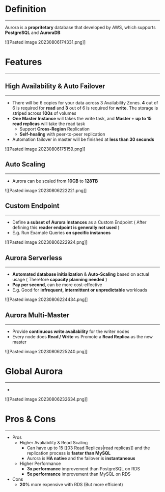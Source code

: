 # Definition
---

Aurora is a **propritetary** database that developed by AWS, which supports **PostgreSQL** and **AuroraDB**

![[Pasted image 20230806174331.png]]

# Features
---

## High Availability & Auto Failover
---

* There will be 6 copies for your data across 3 Availability Zones. **4** out of 6 is required for **read** and **3** out of 6 is required for **write**. The storage is striped across **100s** of volumes
* **One Master Instance** will takes the write task, and **Master + up to 15 read replicas** will take the read task
	* Support **Cross-Region** Replication
	* **Self-healing** with peer-to-peer replication
* Automation failover in master will be finished at **less than 30 seconds**

![[Pasted image 20230806175159.png]]

## Auto Scaling
---

* Aurora can be scaled from **10GB** to **128TB**

![[Pasted image 20230806222221.png]]

## Custom Endpoint
---

* Define **a subset of Aurora Instances** as a Custom Endpoint ( After defining this **reader endpoint is generally not used** )
* E.g. Run Example Queries **on specific instances**

![[Pasted image 20230806222924.png]]

## Aurora Serverless
---

* **Automated database initialization** & **Auto-Scaling** based on actual usage ( Therefore **capacity planning needed** )
* **Pay per second**, can be more cost-effective
* E.g. Good for **infrequent, intermittent or unpredictable** workloads

![[Pasted image 20230806224434.png]]

## Aurora Multi-Master
---

* Provide **continuous write availability** for the writer nodes
* Every node does **Read / Write** vs Promote a **Read Replica** as the new master

![[Pasted image 20230806225240.png]]

# Global Aurora
---

* 
![[Pasted image 20230806232634.png]]

# Pros & Cons
---

* Pros
	* Higher Avaliability & Read Scaling
		* Can have up to 15 [[03 Read Replicas|read replicas]] and the replication process is **faster than MySQL**
		* Aurora is **HA native** and the failover is **instantaneous**
	* Higher Performance
		* **3x performance** improvement than PostgreSQL on RDS
		* **5x performance** improvement than MySQL on RDS
* Cons
	* **20%** more expensive with RDS (But more efficient)